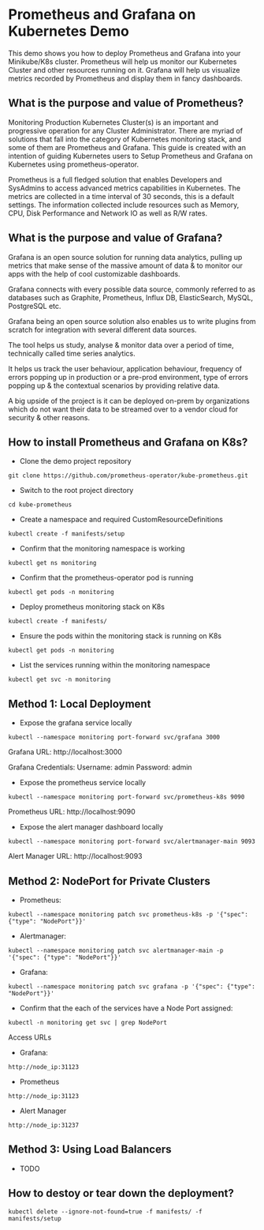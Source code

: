 # Prometheus and Grafana on Kubernetes Demo

This demo shows you how to deploy Prometheus and Grafana into your Minikube/K8s cluster. Prometheus will help us monitor our Kubernetes Cluster and other resources running on it. Grafana will help us visualize metrics recorded by Prometheus and display them in fancy dashboards.

## What is the purpose and value of Prometheus?

Monitoring Production Kubernetes Cluster(s) is an important and progressive operation for any Cluster Administrator. There are myriad of solutions that fall into the category of Kubernetes monitoring stack, and some of them are Prometheus and Grafana. This guide is created with an intention of guiding Kubernetes users to Setup Prometheus and Grafana on Kubernetes using prometheus-operator.

Prometheus is a full fledged solution that enables Developers and SysAdmins to access advanced metrics capabilities in Kubernetes. The metrics are collected in a time interval of 30 seconds, this is a default settings. The information collected include resources such as Memory, CPU, Disk Performance and Network IO as well as R/W rates.

## What is the purpose and value of Grafana?

Grafana is an open source solution for running data analytics, pulling up metrics that make sense of the massive amount of data & to monitor our apps with the help of cool customizable dashboards.

Grafana connects with every possible data source, commonly referred to as databases such as Graphite, Prometheus, Influx DB, ElasticSearch, MySQL, PostgreSQL etc.

Grafana being an open source solution also enables us to write plugins from scratch for integration with several different data sources.

The tool helps us study, analyse & monitor data over a period of time, technically called time series analytics.

It helps us track the user behaviour, application behaviour, frequency of errors popping up in production or a pre-prod environment, type of errors popping up & the contextual scenarios by providing relative data.

A big upside of the project is it can be deployed on-prem by organizations which do not want their data to be streamed over to a vendor cloud for security & other reasons.

## How to install Prometheus and Grafana on K8s?

- Clone the demo project repository

```
git clone https://github.com/prometheus-operator/kube-prometheus.git
```

- Switch to the root project directory

```
cd kube-prometheus
```

- Create a namespace and required CustomResourceDefinitions

```
kubectl create -f manifests/setup
```

- Confirm that the monitoring namespace is working

```
kubectl get ns monitoring
```

- Confirm that the prometheus-operator pod is running

```
kubectl get pods -n monitoring
```

- Deploy prometheus monitoring stack on K8s

```
kubectl create -f manifests/
```

- Ensure the pods within the monitoring stack is running on K8s

```
kubectl get pods -n monitoring
```

- List the services running within the monitoring namespace

```
kubectl get svc -n monitoring
```

## Method 1: Local Deployment

- Expose the grafana service locally

```
kubectl --namespace monitoring port-forward svc/grafana 3000
```

Grafana URL: http://localhost:3000

Grafana Credentials: Username: admin Password: admin

- Expose the prometheus service locally

```
kubectl --namespace monitoring port-forward svc/prometheus-k8s 9090
```

Prometheus URL: http://localhost:9090

- Expose the alert manager dashboard locally

```
kubectl --namespace monitoring port-forward svc/alertmanager-main 9093
```

Alert Manager URL: http://localhost:9093

## Method 2: NodePort for Private Clusters

- Prometheus:

```
kubectl --namespace monitoring patch svc prometheus-k8s -p '{"spec": {"type": "NodePort"}}'
```

- Alertmanager:

```
kubectl --namespace monitoring patch svc alertmanager-main -p '{"spec": {"type": "NodePort"}}'
```

- Grafana:

```
kubectl --namespace monitoring patch svc grafana -p '{"spec": {"type": "NodePort"}}'
```

- Confirm that the each of the services have a Node Port assigned:

```
kubectl -n monitoring get svc | grep NodePort
```

Access URLs
  
- Grafana:

```
http://node_ip:31123
```

- Prometheus
  
```
http://node_ip:31123
```

- Alert Manager
  
```
http://node_ip:31237
```

## Method 3: Using Load Balancers

- TODO
## How to destoy or tear down the deployment?

``` 
kubectl delete --ignore-not-found=true -f manifests/ -f manifests/setup
```
